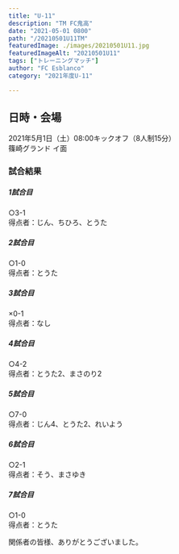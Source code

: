 ```yaml
---
title: "U-11"
description: "TM FC鬼高"
date: "2021-05-01 0800"
path: "/20210501U11TM"
featuredImage: ./images/20210501U11.jpg
featuredImageAlt: "20210501U11"
tags: ["トレーニングマッチ"]
author: "FC Esblanco"
category: "2021年度U-11"

---
```



## 日時・会場

2021年5月1日（土）08:00キックオフ（8人制15分）  
篠崎グランド イ面

### 試合結果

#####  1試合目  
○3-1  
得点者：じん、ちひろ、とうた

##### 2試合目  
○1-0  
得点者：とうた

##### 3試合目  
×0-1  
得点者：なし

##### 4試合目  
○4-2  
得点者：とうた2、まさのり2

##### 5試合目
○7-0  
得点者：じん4、とうた2、れいよう

##### 6試合目  
○2-1    
得点者：そう、まさゆき

##### 7試合目  
○1-0    
得点者：とうた


関係者の皆様、ありがとうございました。

